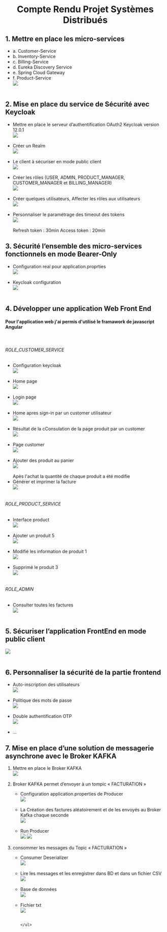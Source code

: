 <center><h1>Compte Rendu Projet Systèmes Distribués</h1></center>
<h2>1. Mettre en place les micro-services</h2>
<ul>
    <li>a. Customer-Service</li>
    <li>b. Inventory-Service</li>
    <li>c. Billing-Service</li>
    <li>d. Eureka Discovery Service</li>
    <li>e. Spring Cloud Gateway</li>
    <li>f. Product-Service</li>
    <img src="screens/2.JPG" /><br><br>
</ul>
<h2>2. Mise en place du service de Sécurité avec Keycloak</h2>
<ul>
    <li>Mettre en place le serveur d’authentification OAuth2 Keycloak version 12.0.1</li>
    <img src="screens/2.JPG" /><br><br>
    <li>Créer un Realm</li>
    <img src="screens/3.JPG" /><br><br>
    <li>Le client à sécuriser en mode public client</li>
    <img src="screens/4.JPG" /><br><br>
    <li>Créer les rôles (USER, ADMIN, PRODUCT_MANAGER, CUSTOMER_MANAGER et BILLING_MANAGER) </li>
    <img src="screens/5.JPG" /><br><br>
    <li>Créer quelques utilisateurs, Affecter les rôles aux utilisateurs</li>
    <img src="screens/6.JPG" /><br><br>
    <li>Personnaliser le paramétrage des timeout des tokens</li>
    <img src="screens/7.JPG" /><br><br>
    <span>Refresh token : 30min</span>
    <span>Access token : 20min</span>
</ul>
<h2>3. Sécurité l’ensemble des micro-services fonctionnels en mode Bearer-Only</h2>
<ul>
    <li>Configuration real pour application.proprties</li>
    <img src="screens/8.JPG" /><br><br>
    <li>Keycloak configuration</li>
    <img src="screens/9.JPG" /><br><br>
</ul>
<h2>4. Développer une application Web Front End</h2>
<h4>Pour l'application web j'ai permis d'utilisé le framawork de javascript Angular</h4>
<br>
<h6>ROLE_CUSTOMER_SERVICE</h6>
<ul>
    <li>Configuration keycloak</li>
    <img src="screens/10.JPG" /><br><br>
    <li>Home page</li>
    <img src="screens/11.JPG" /><br><br>
    <li>Login page</li>
    <img src="screens/12.JPG" /><br><br>
    <li>Home apres sign-in par un customer utilisateur</li>
    <img src="screens/13.JPG" /><br><br>
    <li>Résultat de la cConsulation de la page produit par un customer</li>
    <img src="screens/14.JPG" /><br><br>
    <li>Page customer</li>
    <img src="screens/15.JPG" /><br><br>
    <li>Ajouter des produit au panier</li>
    <img src="screens/16.JPG" /><br><br>
    <span>Apès l'achat la quantité de chaque produit a été modifie</span>
    <li>Générer et imprimer la facture</li>
    <img src="screens/16-1.JPG" /><br><br>
</ul>
<h6>ROLE_PRODUCT_SERVICE</h6>
<ul>
    <li>Interface product</li>
    <img src="screens/17.JPG" /><br><br>
    <li>Ajouter un produit 5</li>
    <img src="screens/18.JPG" /><br><br>
    <li>Modifié les information de produit 1</li>
    <img src="screens/19.JPG" /><br><br>
    <li>Supprimé le produit 3</li>
    <img src="screens/20.JPG" /><br><br>
</ul>
<h6>ROLE_ADMIN</h6>
<ul>
    <li>Consulter toutes les factures</li>
    <img src="screens/33.JPG" /><br><br>
</ul>
<h2>5. Sécuriser l’application FrontEnd en mode public client</h2>
<img src="screens/10.JPG" /><br><br>
<h2>6. Personnaliser la sécurité de la partie frontend</h2>
<ul>
    <li>Auto-inscription des utilisateurs</li>
    <img src="screens/23.JPG" /><br><br>
    <li>Politique des mots de passe</li>
    <img src="screens/21.JPG" /><br><br>
    <li>Double authentification OTP</li>
    <img src="screens/22.JPG" /><br><br>
    <li>...</li>
</ul>
<h2>7. Mise en place d’une solution de messagerie asynchrone avec le Broker KAFKA</h2>
<ol>
    <li>Mettre en place le Broker KAFKA</li> 
    <img src="screens/24.JPG" /><br><br>
    <li>Broker KAFKA permet d’envoyer à un tompic « FACTURATION »</li> 
    <ul>
        <li>Configuration application.properties de Producer</li>
        <img src="screens/25.JPG" /><br><br>
        <li>La Création des factures aléatoirement et de les envoyés au Broker Kafka chaque seconde</li>
        <img src="screens/26.JPG" /><br><br>
        <li>Run Producer</li>
        <img src="screens/27.JPG" />
        <img src="screens/29.JPG" /><br><br>
    </ul>
    <li>consommer les messages du Topic « FACTURATION »</li>
    <ul>
        <li>Consumer Deserializer</li>
        <img src="screens/28-1.JPG" /><br><br>
        <li>Lire les messages et les enregistrer dans BD et  dans un fichier CSV</li>
        <img src="screens/31.JPG" /><br><br>
        <li>Base de données</li>
        <img src="screens/30-1.JPG" /><br><br>
        <li>Fichier txt</li>
        <img src="screens/32-1.JPG" /><br><br>

    </ul>
</ol>